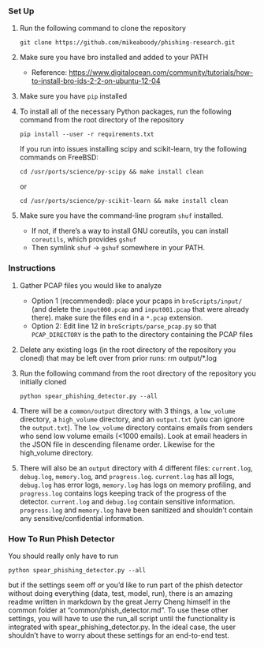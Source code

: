 ### Set Up
1.  Run the following command to clone the repository

    	git clone https://github.com/mikeaboody/phishing-research.git
2.  Make sure you have bro installed and added to your PATH
    * Reference: https://www.digitalocean.com/community/tutorials/how-to-install-bro-ids-2-2-on-ubuntu-12-04
3.  Make sure you have ```pip``` installed
4.  To install all of the necessary Python packages, run the following command from the root directory of the repository

    	pip install --user -r requirements.txt
    	
    If you run into issues installing scipy and scikit-learn, try the following commands on FreeBSD:
    
        cd /usr/ports/science/py-scipy && make install clean
    
    or
    
        cd /usr/ports/science/py-scikit-learn && make install clean

5. Make sure you have the command-line program ```shuf``` installed.
    * If not, if there’s a way to install GNU coreutils, you can install ```coreutils```, which provides ```gshuf```
    * Then symlink ```shuf``` -> ```gshuf``` somewhere in your PATH.

### Instructions
1.  Gather PCAP files you would like to analyze
    *   Option 1 (recommended): place your pcaps in ```broScripts/input/``` (and delete the ```input000.pcap``` and ```input001.pcap``` that were already there).  make sure the files end in a ```*.pcap``` extension.
    *   Option 2: Edit line 12 in ```broScripts/parse_pcap.py``` so that ```PCAP_DIRECTORY``` is the path to the directory containing the PCAP files
2.  Delete any existing logs (in the root directory of the repository you cloned) that may be left over from prior runs:
    	rm output/*.log
3.  Run the following command from the root directory of the repository you initially cloned

    	python spear_phishing_detector.py --all
4.  There will be a ```common/output``` directory with 3 things, a ```low_volume``` directory, a ```high_volume``` directory, and an ```output.txt``` (you can ignore the ```output.txt```).
The ```low_volume``` directory contains emails from senders who send low volume emails (<1000 emails).  Look at email headers in the JSON file in descending filename order.  Likewise for the high_volume directory.

5. There will also be an ```output``` directory with 4 different files:  ```current.log```, ```debug.log```, ```memory.log```, and ```progress.log```. ```current.log``` has all logs, ```debug.log``` has error logs, ```memory.log``` has logs on memory profiling, and ```progress.log``` contains logs keeping track of the progress of the detector. ```current.log``` and ```debug.log``` contain sensitive information.  ```progress.log``` and ```memory.log``` have been sanitized and shouldn't contain any sensitive/confidential information.

### How To Run Phish Detector
You should really only have to run
    
    python spear_phishing_detector.py --all
but if the settings seem off or you’d like to run part of the phish detector without doing everything (data, test, model, run), there is an amazing readme written in markdown by the great Jerry Cheng himself in the common folder at “common/phish_detector.md”. To use these other settings, you will have to use the run_all script until the functionality is integrated with spear_phishing_detector.py. In the ideal case, the user shouldn’t have to worry about these settings for an end-to-end test.
